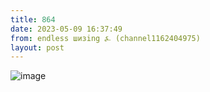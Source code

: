 ```yaml
---
title: 864
date: 2023-05-09 16:37:49
from: endless шизing ⍼ (channel1162404975)
layout: post
---
```


![image](photos/photo_47@09-05-2023_16-37-49.jpg)


